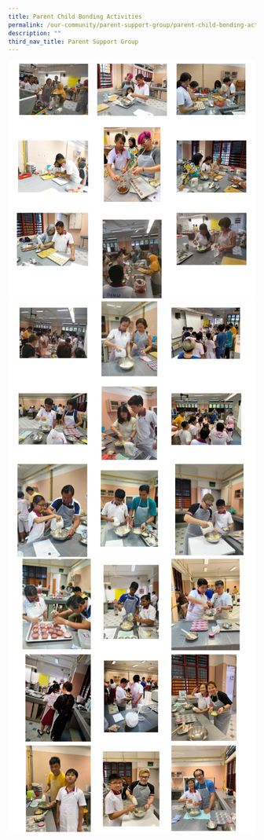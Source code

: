 ```yaml
---
title: Parent Child Bonding Activities
permalink: /our-community/parent-support-group/parent-child-bonding-activities
description: ""
third_nav_title: Parent Support Group
---
```

<img src="/images/pcba1.png"><br>
<img src="/images/pcba2.png"><br>
<img src="/images/pcba3.png">